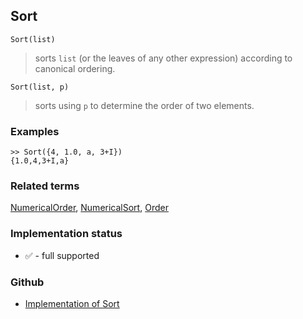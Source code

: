 ## Sort

```
Sort(list)
```

> sorts `list` (or the leaves of any other expression) according to canonical ordering.

```
Sort(list, p) 
```

> sorts using `p` to determine the order of two elements.
 
### Examples

```
>> Sort({4, 1.0, a, 3+I})
{1.0,4,3+I,a}
```

### Related terms 
[NumericalOrder](NumericalOrder.md), [NumericalSort](NumericalSort.md), [Order](Order.md)






### Implementation status

* &#x2705; - full supported

### Github

* [Implementation of Sort](https://github.com/axkr/symja_android_library/blob/master/symja_android_library/matheclipse-core/src/main/java/org/matheclipse/core/builtin/StructureFunctions.java#L1893) 
